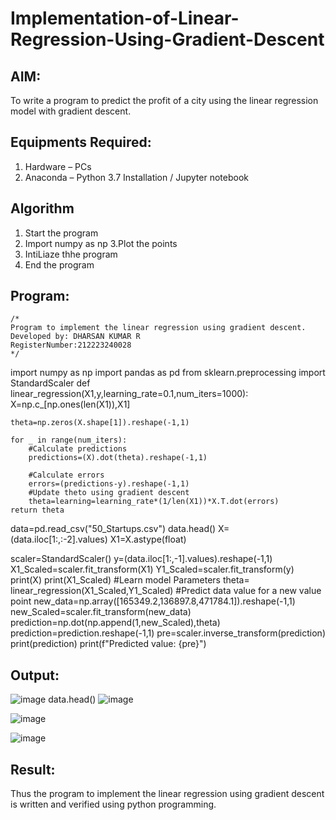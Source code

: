 # Implementation-of-Linear-Regression-Using-Gradient-Descent

## AIM:
To write a program to predict the profit of a city using the linear regression model with gradient descent.

## Equipments Required:
1. Hardware – PCs
2. Anaconda – Python 3.7 Installation / Jupyter notebook

## Algorithm
1. Start the program
2. Import numpy as np 3.Plot the points
3. IntiLiaze thhe program
4. End the program

## Program:
```
/*
Program to implement the linear regression using gradient descent.
Developed by: DHARSAN KUMAR R
RegisterNumber:212223240028
*/
```
import numpy as np 
import pandas as pd
from sklearn.preprocessing import StandardScaler
def linear_regression(X1,y,learning_rate=0.1,num_iters=1000):
    X=np.c_[np.ones(len(X1)),X1]
    
    theta=np.zeros(X.shape[1]).reshape(-1,1)
    
    for _ in range(num_iters):
        #Calculate predictions
        predictions=(X).dot(theta).reshape(-1,1)
        
        #Calculate errors
        errors=(predictions-y).reshape(-1,1)
        #Update theto using gradient descent
        theta=learning=learning_rate*(1/len(X1))*X.T.dot(errors)
    return theta
data=pd.read_csv("50_Startups.csv")
data.head()
X=(data.iloc[1:,:-2].values)
X1=X.astype(float)

scaler=StandardScaler()
y=(data.iloc[1:,-1].values).reshape(-1,1)
X1_Scaled=scaler.fit_transform(X1)
Y1_Scaled=scaler.fit_transform(y)
print(X)
print(X1_Scaled)
#Learn model Parameters
theta= linear_regression(X1_Scaled,Y1_Scaled)
#Predict data value for a new value point
new_data=np.array([165349.2,136897.8,471784.1]).reshape(-1,1)
new_Scaled=scaler.fit_transform(new_data)
prediction=np.dot(np.append(1,new_Scaled),theta)
prediction=prediction.reshape(-1,1)
pre=scaler.inverse_transform(prediction)
print(prediction)
print(f"Predicted value: {pre}")

## Output:
![image](https://github.com/DHARSAN23014208/Implementation-of-Linear-Regression-Using-Gradient-Descent/assets/149365413/4b4acc2c-cd9f-4ae3-a022-51c6b29ed9fe)
data.head()
![image](https://github.com/DHARSAN23014208/Implementation-of-Linear-Regression-Using-Gradient-Descent/assets/149365413/fe08198c-40e1-457a-86a6-a02f889bae64)




![image](https://github.com/DHARSAN23014208/Implementation-of-Linear-Regression-Using-Gradient-Descent/assets/149365413/71f7417a-8e3d-4187-a4eb-a5bf9976a767)



![image](https://github.com/DHARSAN23014208/Implementation-of-Linear-Regression-Using-Gradient-Descent/assets/149365413/878a5df7-e042-4122-8a6f-a4b44a4e1433)




## Result:
Thus the program to implement the linear regression using gradient descent is written and verified using python programming.

